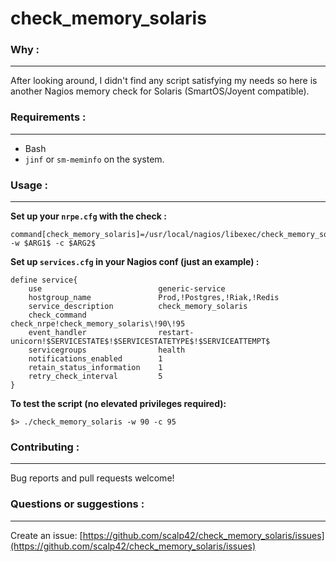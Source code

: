 check_memory_solaris
====================

### Why :
--------
After looking around, I didn't find any script satisfying my needs so here is another Nagios memory check for Solaris (SmartOS/Joyent compatible).

### Requirements :
--------

* Bash
* `jinf` or `sm-meminfo` on the system.

### Usage :
--------


**Set up your `nrpe.cfg` with the check :**

	command[check_memory_solaris]=/usr/local/nagios/libexec/check_memory_solaris -w $ARG1$ -c $ARG2$

**Set up `services.cfg` in your Nagios conf (just an example) :**

	define service{
        use                          generic-service
        hostgroup_name               Prod,!Postgres,!Riak,!Redis
        service_description          check_memory_solaris
        check_command                check_nrpe!check_memory_solaris\!90\!95
        event_handler                restart-unicorn!$SERVICESTATE$!$SERVICESTATETYPE$!$SERVICEATTEMPT$
        servicegroups                health
        notifications_enabled        1
        retain_status_information    1
        retry_check_interval         5
	}
	

**To test the script (no elevated privileges required):**

	$> ./check_memory_solaris -w 90 -c 95

### Contributing :
--------

Bug reports and pull requests welcome!

### Questions or suggestions :
--------

Create an issue: [https://github.com/scalp42/check_memory_solaris/issues](https://github.com/scalp42/check_memory_solaris/issues)